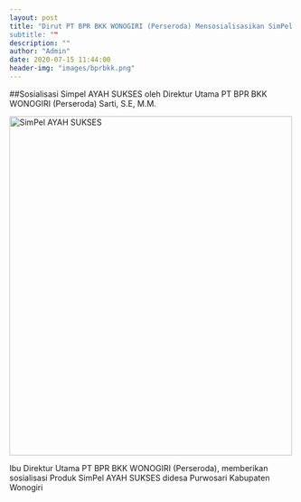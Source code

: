 ```yaml
---
layout: post
title: "Dirut PT BPR BKK WONOGIRI (Perseroda) Mensosialisasikan SimPel AYAH SUKSES.
subtitle: ""
description: ""
author: "Admin"
date: 2020-07-15 11:44:00
header-img: "images/bprbkk.png"
---
```

##Sosialisasi Simpel AYAH SUKSES oleh Direktur Utama PT BPR BKK WONOGIRI (Perseroda) Sarti, S.E, M.M.

<img src="images/Simpel.jpg" alt="SimPel AYAH SUKSES" width="500" height="600">

Ibu Direktur Utama PT BPR BKK WONOGIRI (Perseroda), memberikan sosialisasi Produk SimPel AYAH SUKSES didesa Purwosari Kabupaten Wonogiri






